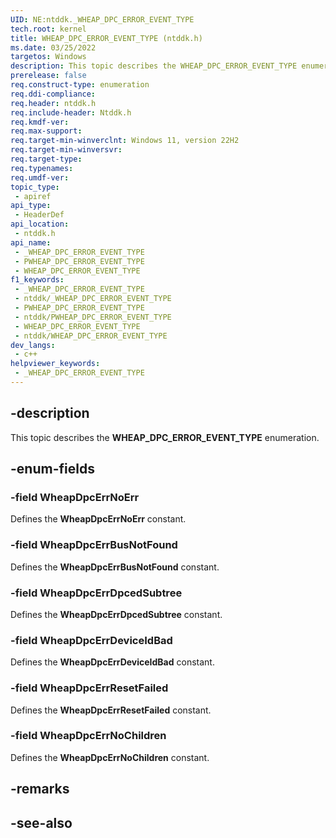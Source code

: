```yaml
---
UID: NE:ntddk._WHEAP_DPC_ERROR_EVENT_TYPE
tech.root: kernel
title: WHEAP_DPC_ERROR_EVENT_TYPE (ntddk.h)
ms.date: 03/25/2022
targetos: Windows
description: This topic describes the WHEAP_DPC_ERROR_EVENT_TYPE enumeration.
prerelease: false
req.construct-type: enumeration
req.ddi-compliance: 
req.header: ntddk.h
req.include-header: Ntddk.h
req.kmdf-ver: 
req.max-support: 
req.target-min-winverclnt: Windows 11, version 22H2
req.target-min-winversvr: 
req.target-type: 
req.typenames: 
req.umdf-ver: 
topic_type:
 - apiref
api_type:
 - HeaderDef
api_location:
 - ntddk.h
api_name:
 - _WHEAP_DPC_ERROR_EVENT_TYPE
 - PWHEAP_DPC_ERROR_EVENT_TYPE
 - WHEAP_DPC_ERROR_EVENT_TYPE
f1_keywords:
 - _WHEAP_DPC_ERROR_EVENT_TYPE
 - ntddk/_WHEAP_DPC_ERROR_EVENT_TYPE
 - PWHEAP_DPC_ERROR_EVENT_TYPE
 - ntddk/PWHEAP_DPC_ERROR_EVENT_TYPE
 - WHEAP_DPC_ERROR_EVENT_TYPE
 - ntddk/WHEAP_DPC_ERROR_EVENT_TYPE
dev_langs:
 - c++
helpviewer_keywords:
 - _WHEAP_DPC_ERROR_EVENT_TYPE
---
```


## -description

This topic describes the **WHEAP_DPC_ERROR_EVENT_TYPE** enumeration.

## -enum-fields

### -field WheapDpcErrNoErr

Defines the **WheapDpcErrNoErr** constant.

### -field WheapDpcErrBusNotFound

Defines the **WheapDpcErrBusNotFound** constant.

### -field WheapDpcErrDpcedSubtree

Defines the **WheapDpcErrDpcedSubtree** constant.

### -field WheapDpcErrDeviceIdBad

Defines the **WheapDpcErrDeviceIdBad** constant.

### -field WheapDpcErrResetFailed

Defines the **WheapDpcErrResetFailed** constant.

### -field WheapDpcErrNoChildren

Defines the **WheapDpcErrNoChildren** constant.

## -remarks

## -see-also
